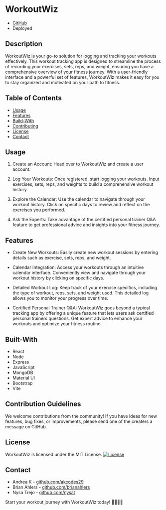 # WorkoutWiz

* [GitHub](https://github.com/brianahlers/workoutwiz)
* Deployed


## Description

WorkoutWiz is your go-to solution for logging and tracking your workouts effectively. This workout tracking app is designed to streamline the process of recording your exercises, sets, reps, and weight, ensuring you have a comprehensive overview of your fitness journey. With a user-friendly interface and a powerful set of features, WorkoutWiz makes it easy for you to stay organized and motivated on your path to fitness.

## Table of Contents

- [Usage](#usage)
- [Features](#features)
- [Build-With](#built-with)
- [Contributing](#contributing)
- [License](#license)
- [Contact](#contact)


## Usage

1) Create an Account: Head over to WorkoutWiz and create a user account.

2) Log Your Workouts: Once registered, start logging your workouts. Input exercises, sets, reps, and weights to build a comprehensive workout history.

3) Explore the Calendar: Use the calendar to navigate through your workout history. Click on specific days to review and reflect on the exercises you performed.

4) Ask the Experts: Take advantage of the certified personal trainer Q&A feature to get professional advice and insights into your fitness journey.

## Features

* Create New Workouts: Easily create new workout sessions by entering details such as exercise, sets, reps, and weight.

* Calendar Integration: Access your workouts through an intuitive calendar interface. Conveniently view and navigate through your workout history by clicking on specific days.

* Detailed Workout Log: Keep track of your exercise specifics, including the type of workout, reps, sets, and weight used. This detailed log allows you to monitor your progress over time.

* Certified Personal Trainer Q&A: WorkoutWiz goes beyond a typical tracking app by offering a unique feature that lets users ask certified personal trainers questions. Get expert advice to enhance your workouts and optimize your fitness routine.

## Built-With

* React
* Node
* Express
* JavaScript
* MongoDB
* Material UI
* Bootstrap
* Vite

## Contribution Guidelines

We welcome contributions from the community! If you have ideas for new features, bug fixes, or improvements, please send one of the creaters a message on GitHub. 


## License

WorkoutWiz is licensed under the MIT License.
[![License](https://img.shields.io/badge/license-MIT-blue.svg)](LICENSE)

## Contact

- Andrea K - [github.com/akcodes29](https://www.github.com/akcodes29)
- Brian Ahlers - [github.com/brianahlers](https://www.github.com/brianahlers)
- Nysa Trejo - [github.com/nysat](https://www.github.com/nysat)


Start your workout journey with WorkoutWiz today! 💪🏋️‍♀️🚀

